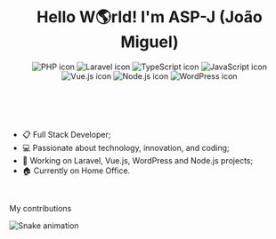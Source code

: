 <!--
**ASP-J/ASP-J** is a ✨ _special_ ✨ repository because its `README.md` (this file) appears on your GitHub profile.
-->

<header>
<h1 align="center">Hello W🌎rld! I'm ASP-J (João Miguel) </h1>
<div align="center">
  <img src="https://img.shields.io/badge/PHP-777BB4?style=for-the-badge&logo=php&logoColor=white" alt="PHP icon" />
  <img src="https://img.shields.io/badge/Laravel-FF2D20?style=for-the-badge&logo=laravel&logoColor=white" alt="Laravel icon" />
  <img src="https://img.shields.io/badge/TypeScript-007ACC?style=for-the-badge&logo=typescript&logoColor=white" alt="TypeScript icon" />
  <img src="https://img.shields.io/badge/JavaScript-323330?style=for-the-badge&logo=javascript&logoColor=F7DF1E" alt="JavaScript icon" />
  <img src="https://img.shields.io/badge/Vue.js-35495E?style=for-the-badge&logo=vue.js&logoColor=4FC08D" alt="Vue.js icon" />
  <img src="https://img.shields.io/badge/Node.js-43853D?style=for-the-badge&logo=node.js&logoColor=white" alt="Node.js icon" />
  <img src="https://img.shields.io/badge/WordPress-21759B?style=for-the-badge&logo=wordpress&logoColor=white" alt="WordPress icon" />
</div>
</header>

<br/>

<section>
<ul>
  <li>📋 Full Stack Developer;</li>
  <li>💻 Passionate about technology, innovation, and coding;</li>
  <li>🚀 Working on Laravel, Vue.js, WordPress and Node.js projects;</li>
  <li>🏠 Currently on Home Office.</li>
</ul>
</section>

<br/>

My contributions

![Snake animation](https://github.com/gustavosilvafh/gustavosilvafh/blob/output/github-contribution-grid-snake.svg)
